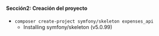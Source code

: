 #### Sección2: Creación del proyecto
- `composer create-project symfony/skeleton expenses_api`
    - Installing symfony/skeleton (v5.0.99)
